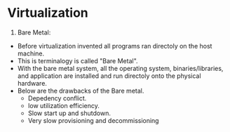 # Virtualization

1. Bare Metal:

  * Before virtualization invented all programs ran directoly on the host machine.
  * This is terminalogy is called "Bare Metal".
  * With the bare metal system, all the operating system, binaries/libraries, and application are installed and run 
    directoly onto the physical hardware.
  * Below are the drawbacks of the Bare metal.
    * Depedency conflict.
    * low utilization efficiency.
    * Slow start up and shutdown.
    * Very slow provisioning and decommissioning
